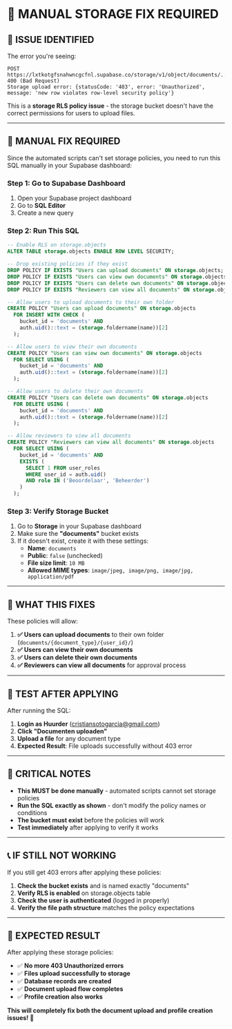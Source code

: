 # 🔧 MANUAL STORAGE FIX REQUIRED

## 🚨 **ISSUE IDENTIFIED**

The error you're seeing:
```
POST https://lxtkotgfsnahwncgcfnl.supabase.co/storage/v1/object/documents/... 400 (Bad Request)
Storage upload error: {statusCode: '403', error: 'Unauthorized', message: 'new row violates row-level security policy'}
```

This is a **storage RLS policy issue** - the storage bucket doesn't have the correct permissions for users to upload files.

---

## 🔧 **MANUAL FIX REQUIRED**

Since the automated scripts can't set storage policies, you need to run this SQL manually in your Supabase dashboard:

### **Step 1: Go to Supabase Dashboard**
1. Open your Supabase project dashboard
2. Go to **SQL Editor**
3. Create a new query

### **Step 2: Run This SQL**

```sql
-- Enable RLS on storage.objects
ALTER TABLE storage.objects ENABLE ROW LEVEL SECURITY;

-- Drop existing policies if they exist
DROP POLICY IF EXISTS "Users can upload documents" ON storage.objects;
DROP POLICY IF EXISTS "Users can view own documents" ON storage.objects;
DROP POLICY IF EXISTS "Users can delete own documents" ON storage.objects;
DROP POLICY IF EXISTS "Reviewers can view all documents" ON storage.objects;

-- Allow users to upload documents to their own folder
CREATE POLICY "Users can upload documents" ON storage.objects
  FOR INSERT WITH CHECK (
    bucket_id = 'documents' AND
    auth.uid()::text = (storage.foldername(name))[2]
  );

-- Allow users to view their own documents
CREATE POLICY "Users can view own documents" ON storage.objects
  FOR SELECT USING (
    bucket_id = 'documents' AND
    auth.uid()::text = (storage.foldername(name))[2]
  );

-- Allow users to delete their own documents
CREATE POLICY "Users can delete own documents" ON storage.objects
  FOR DELETE USING (
    bucket_id = 'documents' AND
    auth.uid()::text = (storage.foldername(name))[2]
  );

-- Allow reviewers to view all documents
CREATE POLICY "Reviewers can view all documents" ON storage.objects
  FOR SELECT USING (
    bucket_id = 'documents' AND
    EXISTS (
      SELECT 1 FROM user_roles 
      WHERE user_id = auth.uid() 
      AND role IN ('Beoordelaar', 'Beheerder')
    )
  );
```

### **Step 3: Verify Storage Bucket**
1. Go to **Storage** in your Supabase dashboard
2. Make sure the **"documents"** bucket exists
3. If it doesn't exist, create it with these settings:
   - **Name**: `documents`
   - **Public**: `false` (unchecked)
   - **File size limit**: `10 MB`
   - **Allowed MIME types**: `image/jpeg, image/png, image/jpg, application/pdf`

---

## 🎯 **WHAT THIS FIXES**

These policies will allow:

1. **✅ Users can upload documents** to their own folder (`documents/{document_type}/{user_id}/`)
2. **✅ Users can view their own documents** 
3. **✅ Users can delete their own documents**
4. **✅ Reviewers can view all documents** for approval process

---

## 🧪 **TEST AFTER APPLYING**

After running the SQL:

1. **Login as Huurder** (cristiansotogarcia@gmail.com)
2. **Click "Documenten uploaden"**
3. **Upload a file** for any document type
4. **Expected Result**: File uploads successfully without 403 error

---

## 🚨 **CRITICAL NOTES**

- **This MUST be done manually** - automated scripts cannot set storage policies
- **Run the SQL exactly as shown** - don't modify the policy names or conditions
- **The bucket must exist** before the policies will work
- **Test immediately** after applying to verify it works

---

## 📞 **IF STILL NOT WORKING**

If you still get 403 errors after applying these policies:

1. **Check the bucket exists** and is named exactly "documents"
2. **Verify RLS is enabled** on storage.objects table
3. **Check the user is authenticated** (logged in properly)
4. **Verify the file path structure** matches the policy expectations

---

## 🎉 **EXPECTED RESULT**

After applying these storage policies:

- ✅ **No more 403 Unauthorized errors**
- ✅ **Files upload successfully to storage**
- ✅ **Database records are created**
- ✅ **Document upload flow completes**
- ✅ **Profile creation also works**

**This will completely fix both the document upload and profile creation issues! 🚀**
